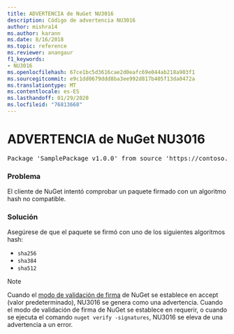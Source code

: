 ```yaml
---
title: ADVERTENCIA de NuGet NU3016
description: Código de advertencia NU3016
author: mishra14
ms.author: karann
ms.date: 8/16/2018
ms.topic: reference
ms.reviewer: anangaur
f1_keywords:
- NU3016
ms.openlocfilehash: 67ce1bc5d3616cae2d0eafc69e044ab218a903f1
ms.sourcegitcommit: e9c1dd0679ddd8ba3ee992d817b405f13da0472a
ms.translationtype: MT
ms.contentlocale: es-ES
ms.lasthandoff: 01/29/2020
ms.locfileid: "76813668"
---
```

# <a name="nuget-warning-nu3016"></a>ADVERTENCIA de NuGet NU3016

<pre>Package 'SamplePackage v1.0.0' from source 'https://contoso.com/index.json': The package hash uses an unsupported hash algorithm.</pre>

### <a name="issue"></a>Problema

El cliente de NuGet intentó comprobar un paquete firmado con un algoritmo hash no compatible.


### <a name="solution"></a>Solución

Asegúrese de que el paquete se firmó con uno de los siguientes algoritmos hash: 
* `sha256`
* `sha384`
* `sha512`


> [!Note]
> Cuando el [modo de validación de firma](../../consume-packages/installing-signed-packages.md#configure-package-signature-requirements) de NuGet se establece en accept (valor predeterminado), NU3016 se genera como una advertencia. Cuando el modo de validación de firma de NuGet se establece en requerir, o cuando se ejecuta el comando `nuget verify -signatures`, NU3016 se eleva de una advertencia a un error. 

